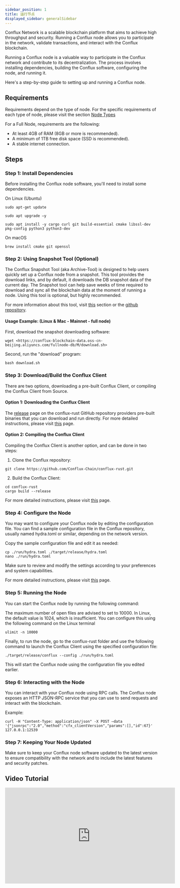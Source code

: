 ```yaml
---
sidebar_position: 1
title: 运行节点
displayed_sidebar: generalSidebar
---
```


Conflux Network is a scalable blockchain platform that aims to achieve high throughput and security. Running a Conflux node allows you to participate in the network, validate transactions, and interact with the Conflux blockchain.

Running a Conflux node is a valuable way to participate in the Conflux network and contribute to its decentralization. The process involves installing dependencies, building the Conflux software, configuring the node, and running it.

Here's a step-by-step guide to setting up and running a Conflux node.

## Requirements

Requirements depend on the type of node. For the specific requirements of each type of node, please visit the section [Node Types](./node-types)

For a Full Node, requirements are the following:

* At least 4GB of RAM (8GB or more is recommended).
* A minimum of 1TB free disk space (SSD is recommended).
* A stable internet connection.

## Steps

### Step 1: Install Dependencies

Before installing the Conflux node software, you'll need to install some dependencies.

On Linux (Ubuntu)
```
sudo apt-get update 

sudo apt upgrade –y 

sudo apt install -y cargo curl git build-essential cmake libssl-dev pkg-config python3 python3-dev 
```


On macOS


```
brew install cmake git openssl 
```

### Step 2: Using Snapshot Tool (Optional)

The Conflux Snapshot Tool (aka Archive-Tool) is designed to help users quickly set up a Conflux node from a snapshot. This tool provides the download links, and by default, it downloads the DB snapshot data of the current day. The Snapshot tool can help save weeks of time required to download and sync all the blockchain data at the moment of running a node. Using this tool is optional, but highly recommended.

For more information about this tool, visit [this](./snapshot-tool) section or the [github repository](https://github.com/conflux-fans/archive-tool).


#### Usage Example: (Linux & Mac - Mainnet - full node)

First, download the snapshot downloading software:
```
wget <https://conflux-blockchain-data.oss-cn-beijing.aliyuncs.com/fullnode-db/M/download.sh> 
```
Second, run the "download" program:

```
bash download.sh 
```

### Step 3: Download/Build the Conflux Client

There are two options, downloading a pre-built Conflux Client, or compiling the Conflux Client from Source.

#### Option 1: Downloading the Conflux Client

The [release](https://github.com/Conflux-Chain/conflux-rust/releases) page on the conflux-rust GitHub repository providers pre-built binaries that you can download and run directly. For more detailed instructions, please visit [this](./advanced-topics/downloading-conflux-client.md) page.

#### Option 2: Compiling the Conflux Client
Compiling the Conflux Client is another option, and can be done in two steps:

1. Clone the Conflux repository:

```
git clone https://github.com/Conflux-Chain/conflux-rust.git 
```
2. Build the Conflux Client:

``` 
cd conflux-rust 
cargo build --release 
```
For more detailed instructions, please visit [this](./advanced-topics/compiling-conflux-client.md) page.

### Step 4: Configure the Node

You may want to configure your Conflux node by editing the configuration file. You can find a sample configuration file in the Conflux repository, usually named hydra.toml or similar, depending on the network version.

Copy the sample configuration file and edit it as needed:
```
cp ./run/hydra.toml ./target/release/hydra.toml 
nano ./run/hydra.toml 
```

Make sure to review and modify the settings according to your preferences and system capabilities.

For more detailed instructions, please visit [this](./advanced-topics/node-configuration.md) page.

### Step 5: Running the Node

You can start the Conflux node by running the following command:

The maximum number of open files are advised to set to 10000. In Linux, the default value is 1024, which is insufficient. You can configure this using the following command on the Linux terminal

```
ulimit -n 10000 
```

Finally, to run the node, go to the conflux-rust folder and use the following command to launch the Conflux Client using the specified configuration file:

```
./target/release/conflux --config ./run/hydra.toml 
```

This will start the Conflux node using the configuration file you edited earlier.

### Step 6: Interacting with the Node

You can interact with your Conflux node using RPC calls. The Conflux node exposes an HTTP JSON-RPC service that you can use to send requests and interact with the blockchain.



Example:
```
curl -H "Content-Type: application/json" -X POST –data '{"jsonrpc":"2.0","method":"cfx_clientVersion","params":[],"id":67}' 127.0.0.1:12539 
```


### Step 7: Keeping Your Node Updated

Make sure to keep your Conflux node software updated to the latest version to ensure compatibility with the network and to include the latest features and security patches.


## Video Tutorial

<Tabs>
  <TabItem value="youtube" label="Video source: YouTube">
    <iframe width="560" height="315" src="https://www.youtube.com/embed/ocsbQRkL9fQ?si=wRmI5Aa6Ewfv-BCx" title="YouTube video player" frameborder="0" allow="accelerometer; autoplay; clipboard-write; encrypted-media; gyroscope; picture-in-picture; web-share" allowfullscreen>
    </iframe>
  </TabItem>
</Tabs>